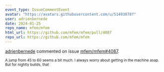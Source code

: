 ```yaml
---
event_type: IssueCommentEvent
avatar: "https://avatars.githubusercontent.com/u/51493078?"
user: adrienbernede
date: 2024-01-25
repo_name: mfem/mfem
html_url: https://github.com/mfem/mfem/pull/4087
repo_url: https://github.com/mfem/mfem
---
```


<a href='https://github.com/adrienbernede' target='_blank'>adrienbernede</a> commented on issue <a href='https://github.com/mfem/mfem/pull/4087' target='_blank'>mfem/mfem#4087</a>.

<small>A jump from 45 to 60 seems a bit much. I always worry about getting in the machine asap. But for nightly builds, that